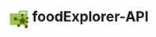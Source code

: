<h1 align="center">
    <img src=".github/api.svg" title="Food Explorer API" alt="" width="45px" align="center" />
    foodExplorer-API
</h1>
